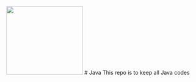 <img height="180px" width="200px" src="https://logos-download.com/wp-content/uploads/2016/10/Java_logo.png">
# Java
This repo is to keep all Java codes
